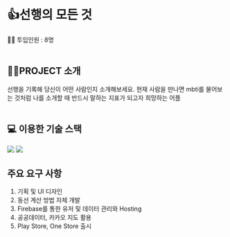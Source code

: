 # 👍선행의 모든 것

👨‍💻 투입인원 : 8명
<br />
<br />
## 👩‍🏫PROJECT 소개
선행을 기록해 당신이 어떤 사람인지 소개해보세요. 현재 사람을 만나면 mbti를 물어보는 것처럼 나를 소개할 때 반드시 말하는 지표가 되고자 희망하는 어플
<br />
<br />
## 💻 이용한 기술 스택
 <img src="https://img.shields.io/badge/React-61DAFB?style=flat&logo=React&logoColor=white"/> <img src="https://img.shields.io/badge/styled_components-DB7093?style=flat&logo=styled%20components&logoColor=white"/>
 
## 주요 요구 사항
1. 기획 및 UI 디자인
2. 동선 계산 방법 자체 개발
3. Firebase를 통한 유저 및 데이터 관리와 Hosting
4. 공공데이터, 카카오 지도 활용
5. Play Store, One Store 출시

<br />
